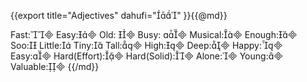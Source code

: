 {{export
title="Adjectives"
dahufi=""
}}{{@md}}

Fast:
Easy:
Old: 
Busy: 
Musical:
Enough:
Soo:
Little:
Tiny:
Tall:
High:
Deep:
Happy:
Easy:
Hard(Effort):
Hard(Solid):
Alone:
Young:
Valuable:
{{/md}}

